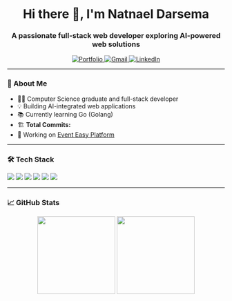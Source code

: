 <h1 align="center">Hi there 👋, I'm Natnael Darsema</h1>

<h3 align="center">A passionate full-stack web developer exploring AI-powered web solutions</h3>

<p align="center">
  <a href="https://natiportfolio.vercel.app/" target="_blank">
    <img src="https://img.shields.io/badge/Portfolio-%230077B5.svg?style=for-the-badge&logo=vercel&logoColor=white" alt="Portfolio" />
  </a>
  <a href="mailto:natnaeldarsema@gmail.com">
    <img src="https://img.shields.io/badge/Gmail-D14836?style=for-the-badge&logo=gmail&logoColor=white" alt="Gmail" />
  </a>
  <a href="https://www.linkedin.com/in/nathnael-darsema/" target="_blank">
    <img src="https://img.shields.io/badge/LinkedIn-blue?style=for-the-badge&logo=linkedin&logoColor=white" alt="LinkedIn" />
  </a>
</p>

---

### 🚀 About Me

- 👨‍💻 Computer Science graduate and full-stack developer
- 💡 Building AI-integrated web applications
- 📚 Currently learning Go (Golang)
- 🏗️ **Total Commits:** <!-- COMMIT_COUNT_PLACEHOLDER -->
- 🔭 Working on [Event Easy Platform](https://github.com/Nati-darse/Eventeasy_F.git)

---

### 🛠️ Tech Stack

<p align="left">
  <img src="https://img.shields.io/badge/React-20232A?style=flat&logo=react&logoColor=61DAFB" />
  <img src="https://img.shields.io/badge/Next.js-000000?style=flat&logo=next.js&logoColor=white" />
  <img src="https://img.shields.io/badge/TailwindCSS-06B6D4?style=flat&logo=tailwind-css&logoColor=white" />
  <img src="https://img.shields.io/badge/TypeScript-007ACC?style=flat&logo=typescript&logoColor=white" />
  <img src="https://img.shields.io/badge/Node.js-339933?style=flat&logo=node.js&logoColor=white" />
  <img src="https://img.shields.io/badge/MongoDB-4EA94B?style=flat&logo=mongodb&logoColor=white" />
</p>

---

### 📈 GitHub Stats

<p align="center">
  <img src="https://github-readme-stats.vercel.app/api?username=Nati-darse&show_icons=true&theme=radical" height="180" /> 
  <img src="https://github-readme-stats.vercel.app/api/top-langs/?username=Nati-darse&layout=compact&theme=radical" height="180" />
</p>
